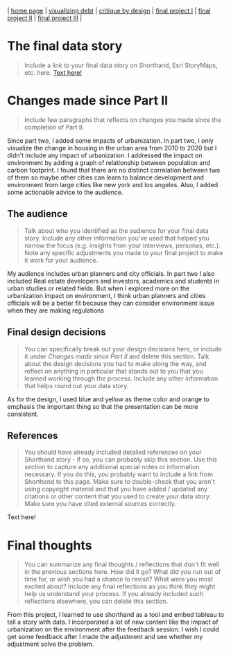| [home page](https://cmustudent.github.io/tswd-portfolio-templates/) | [visualizing debt](visualizing-government-debt) | [critique by design](critique-by-design) | [final project I](final-project-part-one) | [final project II](final-project-part-two) | [final project III](final-project-part-three) |

# The final data story
> Include a link to your final data story on Shorthand, Esri StoryMaps, etc. here. 
[Text here!
](https://carnegiemellon.shorthandstories.com/theUrbanization/index.html)
# Changes made since Part II
> Include few paragraphs that reflects on changes you made since the completion of Part II. 

Since part two, I added some impacts of urbanization. In part two, I only visualize the change in housing in the urban area from 2010 to 2020 but I didn't include any impact of urbanization. I addressed the impact on environment by adding a graph of relationship between population and carbon footprint. I found that there are no distinct correlation between two of them so maybe other cities can learn to balance development and environment from large cities like new york and los angeles. Also, I added some actionable advice to the audience. 

## The audience
> Talk about who you identified as the audience for your final data story.  Include any other information you've used that helped you narrow the focus (e.g. insights from your interviews, personas, etc.).  Note any specific adjustments you made to your final project to make it work for your audience.

My audience includes urban planners and city officials. In part two I also included Real estate developers and investors, academics and students in urban studies or related fields. But when I explored more on the urbanization impact on environment, I think urban planners and cities officials will be a better fit because they can consider environment issue when they are making regulations
## Final design decisions
> You can specifically break out your design decisions here, or include it under *Changes made since Part II* and delete this section. Talk about the design decisions you had to make along the way, and reflect on anything in particular that stands out to you that you learned working through the process.  Include any other information that helps round out your data story. 

As for the design, I used blue and yellow as theme color and orange to emphasis the important thing so that the presentation can be more consistent. 

## References
> You should have already included detailed references on your Shorthand story - if so, you can probably skip this section.  Use this section to capture any additional special notes or information necessary.  If you do this, you probably want to include a link from Shorthand to this page. Make sure to double-check that you aren't using copyright material and that you have added / updated any citations or other content that you used to create your data story.  Make sure you have cited external sources correctly. 

Text here!

# Final thoughts
> You can summarize any final thoughts / reflections that don't fit well in the previous sections here.  How did it go?  What did you run out of time for, or wish you had a chance to revisit?  What were you most excited about?  Include any final reflections as you think they might help us understand your process.  If you already included such reflections elsewhere, you can delete this section. 

From this project, I learned to use shorthand as a tool and embed tableau to tell a story with data. I incorporated a lot of new content like the impact of urbanization on the environment after the feedback session. I wish I could get some feedback after I made the adjustment and see whether my adjustment solve the problem. 
